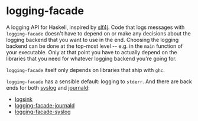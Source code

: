 # logging-facade
A logging API for Haskell, inspired by
[slf4j](http://www.slf4j.org/).  Code that logs messages with
`logging-facade` doesn't have to depend on or make any decisions about the
logging backend that you want to use in the end. Choosing the logging backend
can be done at the top-most level -- e.g. in the `main` function of your
executable. Only at that point you have to actually depend on the libraries that
you need for whatever logging backend you're going for.

`logging-facade` itself only depends on libraries that ship with `ghc`.

`logging-facade` has a sensible default: logging to `stderr`. And there are
back ends for both [syslog](http://pubs.opengroup.org/onlinepubs/9699919799/functions/syslog.html)
and [journald](https://en.wikipedia.org/wiki/Systemd#journald):

 * [logsink](https://github.com/sol/logsink#readme)
 * [logging-facade-journald](https://github.com/zalora/logging-facade-journald)
 * [logging-facade-syslog](http://hackage.haskell.org/package/logging-facade-syslog)

